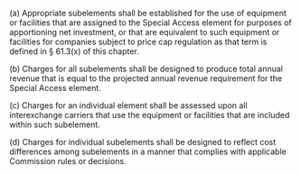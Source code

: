 (a) Appropriate subelements shall be established for the use of equipment or facilities that are assigned to the Special Access element for purposes of apportioning net investment, or that are equivalent to such equipment or facilities for companies subject to price cap regulation as that term is defined in § 61.3(x) of this chapter.

(b) Charges for all subelements shall be designed to produce total annual revenue that is equal to the projected annual revenue requirement for the Special Access element.

(c) Charges for an individual element shall be assessed upon all interexchange carriers that use the equipment or facilities that are included within such subelement.

(d) Charges for individual subelements shall be designed to reflect cost differences among subelements in a manner that complies with applicable Commission rules or decisions.

